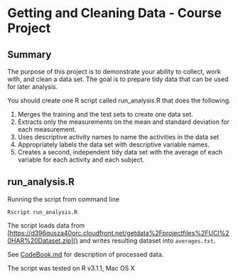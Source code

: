 # Getting and Cleaning Data - Course Project

## Summary
The purpose of this project is to demonstrate your ability to collect, work with, and clean a data set. The goal is to prepare tidy data that can be used for later analysis.

You should create one R script called run_analysis.R that does the following.
1. Merges the training and the test sets to create one data set.
2. Extracts only the measurements on the mean and standard deviation for each measurement.
3. Uses descriptive activity names to name the activities in the data set
4. Appropriately labels the data set with descriptive variable names.
5. Creates a second, independent tidy data set with the average of each variable for each activity and each subject.

## run_analysis.R
Running the script from command line

    Rscript run_analysis.R

The script loads data from [https://d396qusza40orc.cloudfront.net/getdata%2Fprojectfiles%2FUCI%20HAR%20Dataset.zip]() and writes resulting dataset into `averages.txt`.

See [CodeBook.md]() for description of processed data.

The script was tested on R v3.1.1, Mac OS X
